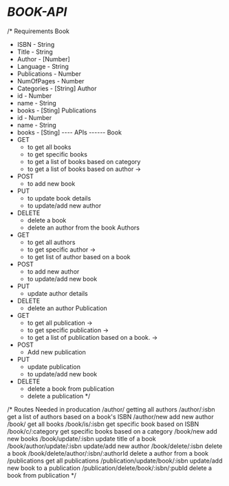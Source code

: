 # _BOOK-API_

/*
Requirements
Book
 - ISBN             - String
 - Title            - String
 - Author           - [Number]
 - Language         - String
 - Publications     - Number
 - NumOfPages       - Number
 - Categories       - [String]
Author
 - id               - Number
 - name             - String
 - books            - [Sting]
Publications
 - id               - Number
 - name             - String
 - books            - [Sting]
---- APIs ------
Book
 - GET
    - to get all books 
    - to get specific books 
    - to get a list of books based on category 
    - to get a list of books based on author -> 
 - POST
    - to add new book
 - PUT
    - to update book details
    - to update/add new author
 - DELETE
    - delete a book
    - delete an author from the book
Authors
 - GET
    - to get all authors 
    - to get specific author -> 
    - to get list of author based on a book
 - POST
    - to add new author
    - to update/add new book
 - PUT
    - update author details
 - DELETE
    - delete an author
Publication
 - GET
    - to get all publication ->  
    - to get specific publication -> 
    - to get a list of publication based on a book. -> 
 - POST
    - Add new publication
 - PUT
    - update publication 
    - to update/add new book
 - DELETE
    - delete a book from publication
    - delete a publication
*/

/*
Routes Needed in producation
/author/                                 getting all authors
/author/:isbn                            get a list of authors based on a book's ISBN
/author/new                              add new author
/book/                                   get all books
/book/is/:isbn                           get specific book based on ISBN
/book/c/:category                        get specific books based on a category
/book/new                                add new books
/book/update/:isbn                       update title of a book
/book/author/update/:isbn                update/add new author
/book/delete/:isbn                       delete a book
/book/delete/author/:isbn/:authorId      delete a author from a book
/publications                            get all publications
/publication/update/book/:isbn           update/add new book to a publication
/publication/delete/book/:isbn/:pubId    delete a book from publication
*/
